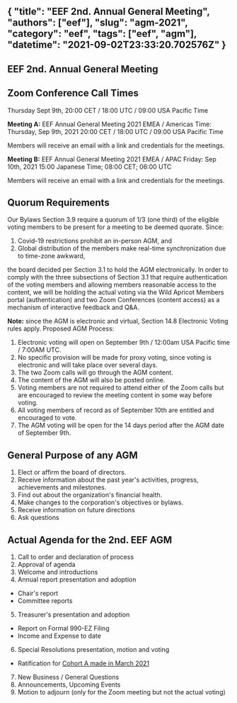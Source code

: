 {
  "title": "EEF 2nd. Annual General Meeting",
  "authors": ["eef"],
  "slug": "agm-2021",
  "category": "eef",
  "tags": ["eef", "agm"],
  "datetime": "2021-09-02T23:33:20.702576Z"
}
---
 EEF 2nd. Annual General Meeting
---

## Zoom Conference Call Times

Thursday Sept 9th, 20:00 CET / 18:00 UTC / 09:00 USA Pacific Time

**Meeting A:** EEF Annual General Meeting 2021 EMEA / Americas
Time: Thursday, Sep 9th, 2021 20:00 CET / 18:00 UTC / 09:00 USA Pacific Time 

Members will receive an email with a link and credentials for the meetings. 

**Meeting B:** EEF Annual General Meeting 2021 EMEA / APAC
Friday: Sep 10th, 2021 15:00 Japanese Time; 08:00 CET; 06:00 UTC

Members will receive an email with a link and credentials for the meetings. 

## Quorum Requirements
Our Bylaws Section 3.9 require a quorum of 1/3 (one third) of the eligible voting members to be present for a meeting to be deemed quorate.
Since:
1. Covid-19 restrictions prohibit an in-person AGM, and
2. Global distribution of the members make real-time synchronization due to time-zone awkward,

the board decided per Section 3.1 to hold the AGM electronically. In order to comply with the three subsections of Section 3.1 that require authentication of the voting members and allowing members reasonable access to the content, we will be holding the actual voting via the Wild Apricot Members portal (authentication) and two Zoom Conferences (content access) as a mechanism of interactive feedback and Q&A.

**Note:** since the AGM is electronic and virtual, Section 14.8 Electronic Voting rules apply.
Proposed AGM Process:
1. Electronic voting will open on September 9th / 12:00am USA Pacific time / 7:00AM UTC.
2. No specific provision will be made for proxy voting, since voting is electronic and will take place over several days.
3. The two Zoom calls will go through the AGM content.
4. The content of the AGM will also be posted online.
5. Voting members are not required to attend either of the Zoom calls but are encouraged to review the meeting content in some way before voting.
6. All voting members of record as of September 10th are entitled and encouraged to vote.
7. The AGM voting will be open for the 14 days period after the AGM date of September 9th.

## General Purpose of any AGM
1. Elect or affirm the board of directors.
2. Receive information about the past year's activities, progress, achievements and milestones.
3. Find out about the organization's financial health.
4. Make changes to the corporation's objectives or bylaws.
5. Receive information on future directions
6. Ask questions

## Actual Agenda for the 2nd. EEF AGM
1. Call to order and declaration of process
2. Approval of agenda
3. Welcome and introductions
4. Annual report  presentation and adoption
* Chair's report
* Committee reports
5. Treasurer's  presentation and adoption
* Report on Formal 990-EZ Filing
* Income and Expense to date
6. Special Resolutions  presentation, motion and voting
* Ratification for [Cohort A made in March 2021](/blog/eef/election-2021-results)
7. New Business / General Questions
8. Announcements, Upcoming Events
9. Motion to adjourn (only for the Zoom meeting but not the actual voting)
